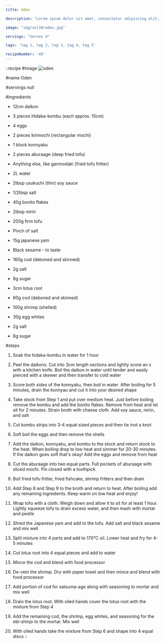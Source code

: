 ```yaml
---
title: Oden

description: "Lorem ipsum dolor sit amet, consectetur adipiscing elit, sed do eiusmod tempor incididunt ut labore et dolore magna aliqua. Tincidunt eget nullam non nisi est sit amet facilisis."

image: "img/vol10/oden.jpg"

servings: "Serves 4"

tags: 'tag 1, tag 2, tag 3, tag 4, tag 5'

recipeNumber: '49'
---
```


::recipe
#image
![oden](/img/vol10/oden.jpg)

#name
Oden

#servings
null

#ingredients
- 12cm daikon
- 3 pieces Hidaka-kombu (each approx. 15cm)
- 4 eggs
- 2 pieces kirimochi (rectangular mochi)
- 1 block konnyaku
- 2 pieces aburaage (deep fried tofu)
- Anything else, like ganmodaki (fried tofu fritter)

- 2L water
- 2tbsp usukuchi (thin) soy sauce
- 1/2tbsp salt
- 40g bonito flakes
- 2tbsp mirin

- 200g firm tofu
- Pinch of salt
- 15g japanese yam
- Black sesame - to taste

- 160g cod (deboned and skinned)
- 2g salt
- 8g sugar
- 3cm lotus root

- 60g cod (deboned and skinned)
- 100g shrimp (shelled)
- 30g egg whites
- 2g salt
- 8g sugar

#steps
1. Soak the hidaka-kombu in water for 1 hour

2. Peel the daikons. Cut into 3cm length sections and lightly score an x with a kitchen knife. Boil the daikon in water until tender and easily pierced with a skewer and then transfer to cold water

3. Score both sides of the konnyaku, then boil in water. After boiling for 5 minutes, drain the konnyau and cut it into your desired shape

4. Take stock from Step 1 and put over medium heat. Just before boiling remove the kombu and add the bonito flakes. Remove from heat and let sit for 2 minutes. Strain broth with cheese cloth. Add soy sauce, mirin, and salt

5. Cut kombu strips into 3-4 equal sized pieces and then tie inot a knot

6. Soft boil the eggs and then remove the shells

7. Add the daikon, konnyaku, and kombu to the stock and return stock to the heat. When boiling drop to low heat and simmer for 20-30 minutes. If the daikon goes soft that's okay! Add the eggs and remove from heat

8. Cut the aburaage into two equal parts. Full pockets of aburaage with sliced mochi. Pin closed with a toothpick

9. Boil fried tofu fritter, fried fishcake, shrimp fritters and then drain

10. Add Step 8 and Step 9 to the broth and return to heat. After boiling add any remaining ingredients. Keep warm on low heat and enjoy!

11. Wrap tofu with a cloth. Weigh down and allow it to sit for at least 1 hour. Lightly squeeze tofu to drain excess water, and then mash with mortar and pestle

12. Shred the Japanese yam and add to the tofu. Add salt and black sesame and mix well

13. Split mixture into 4 parts and add to 170°C oil. Lower heat and fry for 4-5 minutes

14. Cut lotus root into 4 equal pieces and add to water

15. Mince the cod and blend with food processor

16. De-vein the shrimp. Dry with paper towel and then mince and blend with food processor

17. Add portion of cod for satsuma-age along with seasoning to mortar and mix well

18. Drain the lotus root. With oiled hands cover the lotus root with the mixture from Step 4

19. Add the remaining cod, the shrimp, egg whites, and seasoning for the ebi-shinjo to the mortar. Mix well

20. With oiled hands take the mixture from Step 6 and shape into 4 equal discs
::